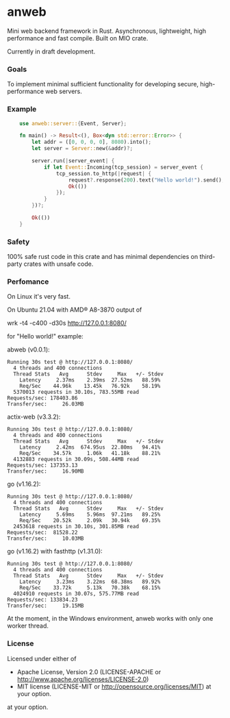 # anweb
Mini web backend framework in Rust.
Asynchronous, lightweight, high performance and fast compile.
Built on MIO crate.

Currently in draft development.

### Goals
To implement minimal sufficient functionality for developing secure, high-performance web servers.

### Example
```rust
    use anweb::server::{Event, Server};

    fn main() -> Result<(), Box<dyn std::error::Error>> {
        let addr = ([0, 0, 0, 0], 8080).into();
        let server = Server::new(&addr)?;

        server.run(|server_event| {
            if let Event::Incoming(tcp_session) = server_event {
                tcp_session.to_http(|request| {
                    request?.response(200).text("Hello world!").send();
                    Ok(())
                });
            }
        })?;

        Ok(())
    }
```

### Safety
100% safe rust code in this crate and has minimal dependencies on third-party crates with unsafe code.

### Perfomance
On Linux it's very fast.

On Ubuntu 21.04 with AMD® A8-3870 output of 

wrk -t4 -c400 -d30s http://127.0.0.1:8080/

for "Hello world!" example:


abweb (v0.0.1):

    Running 30s test @ http://127.0.0.1:8080/
      4 threads and 400 connections
      Thread Stats   Avg      Stdev     Max   +/- Stdev
        Latency     2.37ms    2.39ms  27.52ms   88.59%
        Req/Sec    44.96k    13.45k   76.92k    58.19%
      5370013 requests in 30.10s, 783.55MB read
    Requests/sec: 178403.86
    Transfer/sec:     26.03MB

actix-web (v3.3.2):

    Running 30s test @ http://127.0.0.1:8080/
      4 threads and 400 connections
      Thread Stats   Avg      Stdev     Max   +/- Stdev
        Latency     2.42ms  674.95us  22.80ms   94.41%
        Req/Sec    34.57k     1.06k   41.18k    88.21%
      4132883 requests in 30.09s, 508.44MB read
    Requests/sec: 137353.13
    Transfer/sec:     16.90MB

go (v1.16.2):

    Running 30s test @ http://127.0.0.1:8080/
      4 threads and 400 connections
      Thread Stats   Avg      Stdev     Max   +/- Stdev
        Latency     5.69ms    5.96ms  97.21ms   89.25%
        Req/Sec    20.52k     2.09k   30.94k    69.35%
      2453618 requests in 30.10s, 301.85MB read
    Requests/sec:  81528.22
    Transfer/sec:     10.03MB

go (v1.16.2) with fasthttp (v1.31.0):

    Running 30s test @ http://127.0.0.1:8080/
      4 threads and 400 connections
      Thread Stats   Avg      Stdev     Max   +/- Stdev
        Latency     3.23ms    3.22ms  68.38ms   89.92%
        Req/Sec    33.72k     5.13k   70.38k    68.15%
      4024910 requests in 30.07s, 575.77MB read
    Requests/sec: 133834.23
    Transfer/sec:     19.15MB

At the moment, in the Windows environment, anweb works with only one worker thread.

### License

Licensed under either of
* Apache License, Version 2.0 (LICENSE-APACHE or http://www.apache.org/licenses/LICENSE-2.0)
* MIT license (LICENSE-MIT or http://opensource.org/licenses/MIT) at your option.

at your option.
